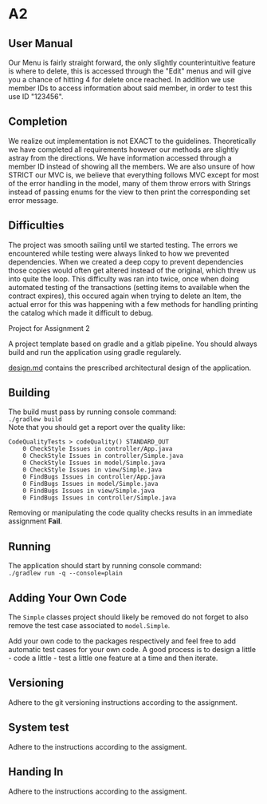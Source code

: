 # A2
## User Manual
Our Menu is fairly straight forward, the only slightly counterintuitive feature is where to delete, this is accessed through the "Edit" menus and will give you a chance of hitting 4 for delete once reached. In addition we use member IDs to access information about said member, in order to test this use ID "123456".

## Completion
We realize out implementation is not EXACT to the guidelines. Theoretically we have completed all requirements however our methods are slightly astray from the directions. We have information accessed through a member ID instead of showing all the members. We are also unsure of how STRICT our MVC is, we believe that everything follows MVC except for most of the error handling in the model, many of them throw errors with Strings instead of passing enums for the view to then print the corresponding set error message. 

## Difficulties
The project was smooth sailing until we started testing. The errors we encountered while testing were always linked to how we prevented dependencies. When we created a deep copy to prevent dependencies those copies would often get altered instead of the original, which threw us into quite the loop. This difficulty was ran into twice, once when doing automated testing of the transactions (setting items to available when the contract expires), this occured again when trying to delete an Item, the actual error for this was happening with a few methods for handling printing the catalog which made it difficult to debug. 



Project for Assignment 2

A project template based on gradle and a gitlab pipeline. You should always build and run the application using gradle regularely.

[design.md](design.md) contains the prescribed architectural design of the application.

## Building
The build must pass by running console command:  
`./gradlew build`  
Note that you should get a report over the quality like:
```
CodeQualityTests > codeQuality() STANDARD_OUT
    0 CheckStyle Issues in controller/App.java
    0 CheckStyle Issues in controller/Simple.java
    0 CheckStyle Issues in model/Simple.java
    0 CheckStyle Issues in view/Simple.java
    0 FindBugs Issues in controller/App.java
    0 FindBugs Issues in model/Simple.java
    0 FindBugs Issues in view/Simple.java
    0 FindBugs Issues in controller/Simple.java
```

Removing or manipulating the code quality checks results in an immediate assignment **Fail**. 

## Running
The application should start by running console command:  
`./gradlew run -q --console=plain`

## Adding Your Own Code
The `Simple` classes project should likely be removed do not forget to also remove the test case associated to `model.Simple`.  

Add your own code to the packages respectively and feel free to add automatic test cases for your own code. A good process is to design a little - code a little - test a little one feature at a time and then iterate.

## Versioning

Adhere to the git versioning instructions according to the assignment.

## System test
Adhere to the instructions according to the assigment.

## Handing In
Adhere to the instructions according to the assigment.